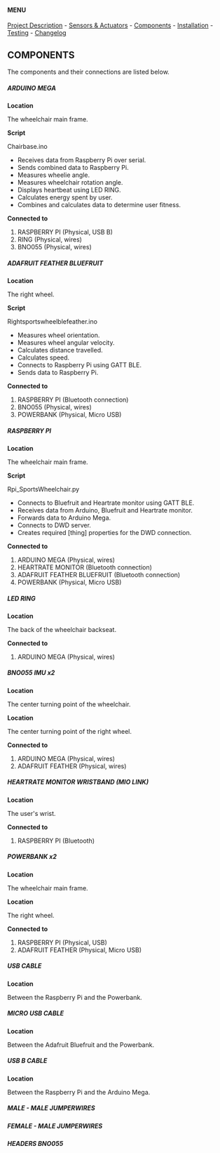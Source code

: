 #### MENU

[Project Description](README.md) - [Sensors & Actuators](SENSORS_ACTUATORS.md) - [Components](COMPONENTS.md) - [Installation](INSTALLATION.md) - [Testing](TESTING.md) -  [Changelog](CHANGELOG.md)

## COMPONENTS

The components and their connections are listed below.

##### ARDUINO MEGA

**Location**

The wheelchair main frame.

**Script**

Chairbase.ino  

* Receives data from Raspberry Pi over serial.
* Sends combined data to Raspberry Pi.
* Measures wheelie angle.
* Measures wheelchair rotation angle.
* Displays heartbeat using LED RING.
* Calculates energy spent by user.
* Combines and calculates data to determine user fitness.



**Connected to**

1.	RASPBERRY PI (Physical, USB B)
1.	RING (Physical, wires)
1.	BNO055 (Physical, wires)  


##### ADAFRUIT FEATHER BLUEFRUIT

**Location**

The right wheel.

**Script**

Rightsportswheelblefeather.ino  

* Measures wheel orientation.
* Measures wheel angular velocity.
* Calculates distance travelled.
* Calculates speed.
* Connects to Raspberry Pi using GATT BLE.
* Sends data to Raspberry Pi.


**Connected to**

1. RASPBERRY PI (Bluetooth connection)
1. BNO055 (Physical, wires)
1. POWERBANK (Physical, Micro USB)

##### RASPBERRY PI

**Location**

The wheelchair main frame.

**Script**

Rpi_SportsWheelchair.py

* Connects to Bluefruit and Heartrate monitor using GATT BLE.
* Receives data from Arduino, Bluefruit and Heartrate monitor.
* Forwards data to Arduino Mega.
* Connects to DWD server.
* Creates required [thing] properties for the DWD connection.


**Connected to**

1. ARDUINO MEGA (Physical, wires)
1. HEARTRATE MONITOR (Bluetooth connection)
1. ADAFRUIT FEATHER BLUEFRUIT (Bluetooth connection)
1. POWERBANK (Physical, Micro USB)

##### LED RING

**Location**

The back of the wheelchair backseat.

**Connected to**

1. ARDUINO MEGA (Physical, wires)

##### BNO055 IMU x2

**Location**

The center turning point of the wheelchair.

**Location**

The center turning point of the right wheel.

**Connected to**		

1. ARDUINO MEGA (Physical, wires)
1. ADAFRUIT FEATHER (Physical, wires)

##### HEARTRATE MONITOR WRISTBAND (MIO LINK)

**Location**

The user's wrist.

**Connected to**

1. RASPBERRY PI (Bluetooth)

##### POWERBANK x2

**Location**

The wheelchair main frame.

**Location**

The right wheel.

**Connected to**		

1. RASPBERRY PI (Physical, USB)
1. ADAFRUIT FEATHER (Physical, Micro USB)

##### USB CABLE

**Location**

Between the Raspberry Pi and the Powerbank.

##### MICRO USB CABLE

**Location**

Between the Adafruit Bluefruit and the Powerbank.

##### USB B CABLE

**Location**

Between the Raspberry Pi and the Arduino Mega.

##### MALE - MALE JUMPERWIRES

##### FEMALE - MALE JUMPERWIRES

##### HEADERS BNO055
